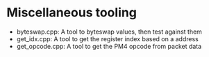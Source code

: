 # Miscellaneous tooling
* byteswap.cpp: A tool to byteswap values, then test against them
* get_idx.cpp: A tool to get the register index based on a address
* get_opcode.cpp: A tool to get the PM4 opcode from packet data